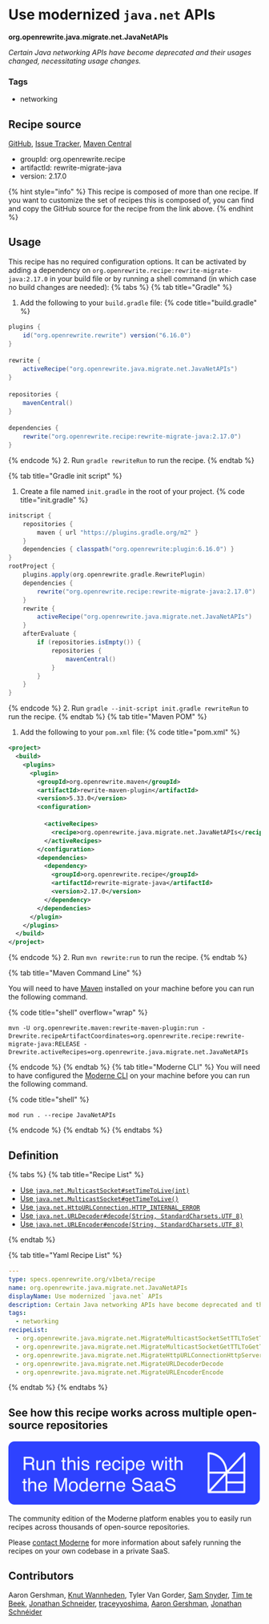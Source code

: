 # Use modernized `java.net` APIs

**org.openrewrite.java.migrate.net.JavaNetAPIs**

_Certain Java networking APIs have become deprecated and their usages changed, necessitating usage changes._

### Tags

* networking

## Recipe source

[GitHub](https://github.com/openrewrite/rewrite-migrate-java/blob/main/src/main/resources/META-INF/rewrite/java-net-apis.yml), [Issue Tracker](https://github.com/openrewrite/rewrite-migrate-java/issues), [Maven Central](https://central.sonatype.com/artifact/org.openrewrite.recipe/rewrite-migrate-java/2.17.0/jar)

* groupId: org.openrewrite.recipe
* artifactId: rewrite-migrate-java
* version: 2.17.0

{% hint style="info" %}
This recipe is composed of more than one recipe. If you want to customize the set of recipes this is composed of, you can find and copy the GitHub source for the recipe from the link above.
{% endhint %}

## Usage

This recipe has no required configuration options. It can be activated by adding a dependency on `org.openrewrite.recipe:rewrite-migrate-java:2.17.0` in your build file or by running a shell command (in which case no build changes are needed): 
{% tabs %}
{% tab title="Gradle" %}
1. Add the following to your `build.gradle` file:
{% code title="build.gradle" %}
```groovy
plugins {
    id("org.openrewrite.rewrite") version("6.16.0")
}

rewrite {
    activeRecipe("org.openrewrite.java.migrate.net.JavaNetAPIs")
}

repositories {
    mavenCentral()
}

dependencies {
    rewrite("org.openrewrite.recipe:rewrite-migrate-java:2.17.0")
}
```
{% endcode %}
2. Run `gradle rewriteRun` to run the recipe.
{% endtab %}

{% tab title="Gradle init script" %}
1. Create a file named `init.gradle` in the root of your project.
{% code title="init.gradle" %}
```groovy
initscript {
    repositories {
        maven { url "https://plugins.gradle.org/m2" }
    }
    dependencies { classpath("org.openrewrite:plugin:6.16.0") }
}
rootProject {
    plugins.apply(org.openrewrite.gradle.RewritePlugin)
    dependencies {
        rewrite("org.openrewrite.recipe:rewrite-migrate-java:2.17.0")
    }
    rewrite {
        activeRecipe("org.openrewrite.java.migrate.net.JavaNetAPIs")
    }
    afterEvaluate {
        if (repositories.isEmpty()) {
            repositories {
                mavenCentral()
            }
        }
    }
}
```
{% endcode %}
2. Run `gradle --init-script init.gradle rewriteRun` to run the recipe.
{% endtab %}
{% tab title="Maven POM" %}
1. Add the following to your `pom.xml` file:
{% code title="pom.xml" %}
```xml
<project>
  <build>
    <plugins>
      <plugin>
        <groupId>org.openrewrite.maven</groupId>
        <artifactId>rewrite-maven-plugin</artifactId>
        <version>5.33.0</version>
        <configuration>
          
          <activeRecipes>
            <recipe>org.openrewrite.java.migrate.net.JavaNetAPIs</recipe>
          </activeRecipes>
        </configuration>
        <dependencies>
          <dependency>
            <groupId>org.openrewrite.recipe</groupId>
            <artifactId>rewrite-migrate-java</artifactId>
            <version>2.17.0</version>
          </dependency>
        </dependencies>
      </plugin>
    </plugins>
  </build>
</project>
```
{% endcode %}
2. Run `mvn rewrite:run` to run the recipe.
{% endtab %}

{% tab title="Maven Command Line" %}

You will need to have [Maven](https://maven.apache.org/download.cgi) installed on your machine before you can run the following command.

{% code title="shell" overflow="wrap" %}
```shell
mvn -U org.openrewrite.maven:rewrite-maven-plugin:run -Drewrite.recipeArtifactCoordinates=org.openrewrite.recipe:rewrite-migrate-java:RELEASE -Drewrite.activeRecipes=org.openrewrite.java.migrate.net.JavaNetAPIs 
```
{% endcode %}
{% endtab %}
{% tab title="Moderne CLI" %}
You will need to have configured the [Moderne CLI](https://docs.moderne.io/moderne-cli/cli-intro) on your machine before you can run the following command.

{% code title="shell" %}
```shell
mod run . --recipe JavaNetAPIs
```
{% endcode %}
{% endtab %}
{% endtabs %}

## Definition

{% tabs %}
{% tab title="Recipe List" %}
* [Use `java.net.MulticastSocket#setTimeToLive(int)`](../../../java/migrate/net/migratemulticastsocketsetttltosettimetolive.md)
* [Use `java.net.MulticastSocket#getTimeToLive()`](../../../java/migrate/net/migratemulticastsocketgetttltogettimetolive.md)
* [Use `java.net.HttpURLConnection.HTTP_INTERNAL_ERROR`](../../../java/migrate/net/migratehttpurlconnectionhttpservererrortohttpinternalerror.md)
* [Use `java.net.URLDecoder#decode(String, StandardCharsets.UTF_8)`](../../../java/migrate/net/migrateurldecoderdecode.md)
* [Use `java.net.URLEncoder#encode(String, StandardCharsets.UTF_8)`](../../../java/migrate/net/migrateurlencoderencode.md)

{% endtab %}

{% tab title="Yaml Recipe List" %}
```yaml
---
type: specs.openrewrite.org/v1beta/recipe
name: org.openrewrite.java.migrate.net.JavaNetAPIs
displayName: Use modernized `java.net` APIs
description: Certain Java networking APIs have become deprecated and their usages changed, necessitating usage changes.
tags:
  - networking
recipeList:
  - org.openrewrite.java.migrate.net.MigrateMulticastSocketSetTTLToSetTimeToLive
  - org.openrewrite.java.migrate.net.MigrateMulticastSocketGetTTLToGetTimeToLive
  - org.openrewrite.java.migrate.net.MigrateHttpURLConnectionHttpServerErrorToHttpInternalError
  - org.openrewrite.java.migrate.net.MigrateURLDecoderDecode
  - org.openrewrite.java.migrate.net.MigrateURLEncoderEncode

```
{% endtab %}
{% endtabs %}

## See how this recipe works across multiple open-source repositories

[![Moderne Link Image](/.gitbook/assets/ModerneRecipeButton.png)](https://app.moderne.io/recipes/org.openrewrite.java.migrate.net.JavaNetAPIs)

The community edition of the Moderne platform enables you to easily run recipes across thousands of open-source repositories.

Please [contact Moderne](https://moderne.io/product) for more information about safely running the recipes on your own codebase in a private SaaS.

## Contributors
Aaron Gershman, [Knut Wannheden](mailto:knut@moderne.io), Tyler Van Gorder, [Sam Snyder](mailto:sam@moderne.io), [Tim te Beek](mailto:timtebeek@gmail.com), [Jonathan Schneider](mailto:jkschneider@gmail.com), [traceyyoshima](mailto:tracey.yoshima@gmail.com), [Aaron Gershman](mailto:aegershman@gmail.com), [Jonathan Schnéider](mailto:jkschneider@gmail.com)
